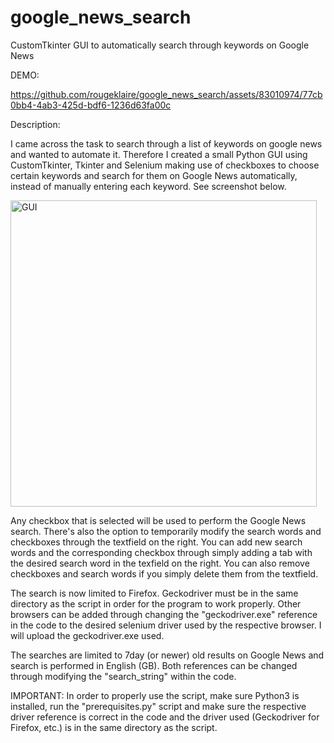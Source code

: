 # google_news_search
CustomTkinter GUI to automatically search through keywords on Google News

DEMO:

https://github.com/rougeklaire/google_news_search/assets/83010974/77cb0bb4-4ab3-425d-bdf6-1236d63fa00c

Description:

I came across the task to search through a list of keywords on google news and wanted to automate it. Therefore I created a small Python GUI using CustomTkinter, Tkinter and Selenium making use of checkboxes to choose certain keywords and search for them on Google News automatically, instead of manually entering each keyword. See screenshot below.

<img width="490" alt="GUI" src="https://github.com/rougeklaire/google_news_search/assets/83010974/1ce572a2-37fd-4951-bf65-8a693d56038d">

Any checkbox that is selected will be used to perform the Google News search. There's also the option to temporarily modify the search words and checkboxes through the textfield on the right. You can add new search words and the corresponding checkbox through simply adding a tab with the desired search word in the texfield on the right. You can also remove checkboxes and search words if you simply delete them from the textfield.

The search is now limited to Firefox. Geckodriver must be in the same directory as the script in order for the program to work properly. Other browsers can be added through changing the "geckodriver.exe" reference in the code to the desired selenium driver used by the respective browser. I will upload the geckodriver.exe used.

The searches are limited to 7day (or newer) old results on Google News and search is performed in English (GB). Both references can be changed through modifying the "search_string" within the code.

IMPORTANT:
In order to properly use the script, make sure Python3 is installed, run the "prerequisites.py" script and make sure the respective driver reference is correct in the code and the driver used (Geckodriver for Firefox, etc.) is in the same directory as the script.

